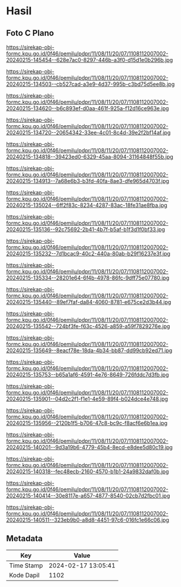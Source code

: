 # Hasil

## Foto C Plano

https://sirekap-obj-formc.kpu.go.id/0f46/pemilu/pdpr/11/08/11/20/07/1108112007002-20240215-145454--628e7ac0-8297-446b-a3f0-d15d1e0b296b.jpg

https://sirekap-obj-formc.kpu.go.id/0f46/pemilu/pdpr/11/08/11/20/07/1108112007002-20240215-134503--cb527cad-a3e9-4d37-995b-c3bd75d5ee8b.jpg

https://sirekap-obj-formc.kpu.go.id/0f46/pemilu/pdpr/11/08/11/20/07/1108112007002-20240215-134620--b6c893ef-d0aa-461f-925a-f12d16ce963e.jpg

https://sirekap-obj-formc.kpu.go.id/0f46/pemilu/pdpr/11/08/11/20/07/1108112007002-20240215-134720--20654342-33ee-4c01-8c4d-39e2f2bf14af.jpg

https://sirekap-obj-formc.kpu.go.id/0f46/pemilu/pdpr/11/08/11/20/07/1108112007002-20240215-134818--39423ed0-6329-45aa-8094-31164848f55b.jpg

https://sirekap-obj-formc.kpu.go.id/0f46/pemilu/pdpr/11/08/11/20/07/1108112007002-20240215-134913--7a68e6b3-b3fd-40fa-8ae3-dfe965d4703f.jpg

https://sirekap-obj-formc.kpu.go.id/0f46/pemilu/pdpr/11/08/11/20/07/1108112007002-20240215-135024--6ff2f83c-8234-4287-83ac-18fe31ae8fba.jpg

https://sirekap-obj-formc.kpu.go.id/0f46/pemilu/pdpr/11/08/11/20/07/1108112007002-20240215-135136--92c75692-2b41-4b7f-b5af-b1f3d1f0bf33.jpg

https://sirekap-obj-formc.kpu.go.id/0f46/pemilu/pdpr/11/08/11/20/07/1108112007002-20240215-135232--7d1bcac9-40c2-440a-80ab-b29f16237e3f.jpg

https://sirekap-obj-formc.kpu.go.id/0f46/pemilu/pdpr/11/08/11/20/07/1108112007002-20240215-135334--28201e64-6f4b-4978-86fc-9dff75e07780.jpg

https://sirekap-obj-formc.kpu.go.id/0f46/pemilu/pdpr/11/08/11/20/07/1108112007002-20240215-135440--89ef7faf-da84-4060-8781-e675ce2d3b44.jpg

https://sirekap-obj-formc.kpu.go.id/0f46/pemilu/pdpr/11/08/11/20/07/1108112007002-20240215-135542--724bf3fe-f63c-4526-a859-a59f7829276e.jpg

https://sirekap-obj-formc.kpu.go.id/0f46/pemilu/pdpr/11/08/11/20/07/1108112007002-20240215-135649--8eacf78e-18da-4b34-bb87-dd99cb92ed71.jpg

https://sirekap-obj-formc.kpu.go.id/0f46/pemilu/pdpr/11/08/11/20/07/1108112007002-20240215-135753--b65a1af6-4591-4e76-8649-726fddc7d3fb.jpg

https://sirekap-obj-formc.kpu.go.id/0f46/pemilu/pdpr/11/08/11/20/07/1108112007002-20240215-135901--04d2c2f1-f1e1-4e59-89f4-b024dce4e748.jpg

https://sirekap-obj-formc.kpu.go.id/0f46/pemilu/pdpr/11/08/11/20/07/1108112007002-20240215-135956--2120b1f5-b706-47c8-bc9c-f8acf6e6b1ea.jpg

https://sirekap-obj-formc.kpu.go.id/0f46/pemilu/pdpr/11/08/11/20/07/1108112007002-20240215-140201--9d3a19b6-4779-45b4-8ecd-e8dee5d80c19.jpg

https://sirekap-obj-formc.kpu.go.id/0f46/pemilu/pdpr/11/08/11/20/07/1108112007002-20240215-140318--fec48ecb-2160-4570-b1b1-24a9832daf0b.jpg

https://sirekap-obj-formc.kpu.go.id/0f46/pemilu/pdpr/11/08/11/20/07/1108112007002-20240215-140414--30e8117e-a657-4877-8540-02cb7d2fbc01.jpg

https://sirekap-obj-formc.kpu.go.id/0f46/pemilu/pdpr/11/08/11/20/07/1108112007002-20240215-140511--323eb9b0-a8d8-4451-97c6-016fc1e66c06.jpg


## Metadata

| Key        | Value               |
| ---------- | ------------------- |
| Time Stamp | 2024-02-17 13:05:41 |
| Kode Dapil | 1102                |



